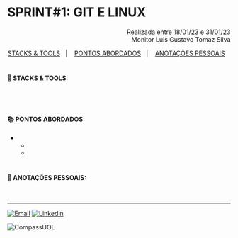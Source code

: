 # SPRINT#1: GIT E LINUX

<p align="right">
Realizada entre 18/01/23 e 31/01/23<br>
Monitor Luis Gustavo Tomaz Silva
</p>

<!------------------------------------SUMMARY-->
<p align="center">
<a href="https://github.com/nataliasguimaraes/compassuol/edit/main/sprint_01/README.md#rocket-stacks--tools">STACKS & TOOLS</a>&nbsp;&nbsp;&nbsp;|&nbsp;&nbsp;&nbsp;
  <a href="https://github.com/nataliasguimaraes/compassuol/edit/main/sprint_01/README.md#-pontos-abordados">PONTOS ABORDADOS</a>&nbsp;&nbsp;&nbsp;|&nbsp;&nbsp;&nbsp;
  <a href="https://github.com/nataliasguimaraes/compassuol/edit/main/sprint_01/README.md#-anota%C3%A7%C3%B5es-pessoais">ANOTAÇÕES PESSOAIS</a>&nbsp;&nbsp;&nbsp;

#

 <!------------------------------------STACKS-->
#### :rocket: STACKS & TOOLS:
   
     
<br>
 
  #
<!------------------------------------PRODUCTION SKILLS-->

#### 📚 PONTOS ABORDADOS:

* 
  * 
  *

#
<!------------------------------------ANOTAÇÕES-->
#### 📝 ANOTAÇÕES PESSOAIS:

   

 <br>  
   
<hr>
   
[![Email](https://img.shields.io/badge/-Gmail-%23333?style=for-the-badge&logo=gmail&logoColor=white)](mailto:guimaraessnatalia@gmail.com)
[![Linkedin](https://img.shields.io/badge/-LinkedIn-%230077B5?style=for-the-badge&logo=linkedin&logoColor=white)](https://www.linkedin.com/in/natalia-guimar%C3%A3es-6a357721b)
   
![CompassUOL](https://user-images.githubusercontent.com/104440384/214567499-2dc24c5e-d882-4825-b953-f5a69a6be44e.jpg)
